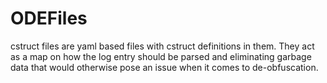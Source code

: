 # ODEFiles

cstruct files are yaml based files with cstruct definitions in them. They act as a map on how the log entry should be parsed and eliminating garbage data that would otherwise pose an issue when it comes to de-obfuscation.

